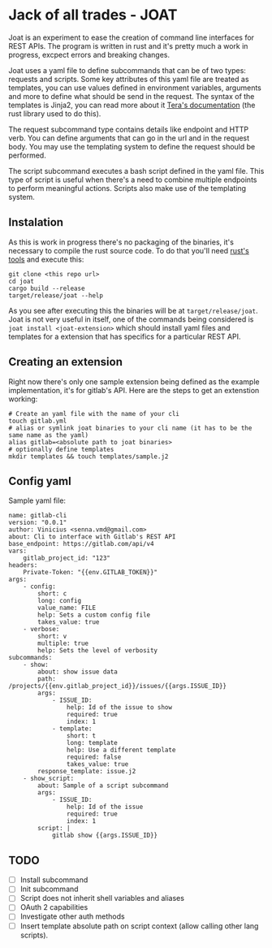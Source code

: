 # Jack of all trades - JOAT

Joat is an experiment to ease the creation of command line interfaces for REST APIs.
The program is written in rust and it's pretty much a work in progress, excpect errors and breaking changes.

Joat uses a yaml file to define subcommands that can be of two types: requests and scripts.
Some key attributes of this yaml file are treated as templates,
you can use values defined in environment variables, arguments and more to define what should be send in the request.
The syntax of the templates is Jinja2, you can read more about it [Tera's documentation](https://tera.netlify.com/)
(the rust library used to do this).

The request subcommand type contains details like endpoint and HTTP verb.
You can define arguments that can go in the url and in the request body.
You may use the templating system to define the request should be performed.

The script subcommand executes a bash script defined in the yaml file.
This type of script is useful when there's a need to combine multiple endpoints to perform meaningful actions.
Scripts also make use of the templating system.

## Instalation

As this is work in progress there's no packaging of the binaries, it's necessary to compile the rust source code.
To do that you'll need [rust's tools](https://www.rust-lang.org/tools/install) and execute this:

```
git clone <this repo url>
cd joat
cargo build --release
target/release/joat --help
```

As you see after executing this the binaries will be at `target/release/joat`.
Joat is not very useful in itself, one of the commands being considered is `joat install <joat-extension>`
which should install yaml files and templates for a extension that has specifics for a particular REST API.

## Creating an extension

Right now there's only one sample extension being defined as the example implementation, it's for gitlab's API.
Here are the steps to get an extenstion working:

```
# Create an yaml file with the name of your cli
touch gitlab.yml
# alias or symlink joat binaries to your cli name (it has to be the same name as the yaml)
alias gitlab=<absolute path to joat binaries>
# optionally define templates
mkdir templates && touch templates/sample.j2
```

## Config yaml

Sample yaml file:

```
name: gitlab-cli
version: "0.0.1"
author: Vinicius <senna.vmd@gmail.com>
about: Cli to interface with Gitlab's REST API
base_endpoint: https://gitlab.com/api/v4
vars:
    gitlab_project_id: "123"
headers:
    Private-Token: "{{env.GITLAB_TOKEN}}"
args:
    - config:
        short: c
        long: config
        value_name: FILE
        help: Sets a custom config file
        takes_value: true
    - verbose:
        short: v
        multiple: true
        help: Sets the level of verbosity
subcommands:
    - show:
        about: show issue data
        path: /projects/{{env.gitlab_project_id}}/issues/{{args.ISSUE_ID}}
        args:
            - ISSUE_ID:
                help: Id of the issue to show
                required: true
                index: 1
            - template:
                short: t
                long: template
                help: Use a different template
                required: false
                takes_value: true
        response_template: issue.j2
    - show_script:
        about: Sample of a script subcommand
        args:
            - ISSUE_ID:
                help: Id of the issue
                required: true
                index: 1
        script: |
            gitlab show {{args.ISSUE_ID}}
```

## TODO

- [ ] Install subcommand
- [ ] Init subcommand
- [ ] Script does not inherit shell variables and aliases
- [ ] OAuth 2 capabilities
- [ ] Investigate other auth methods
- [ ] Insert template absolute path on script context (allow calling other lang scripts).